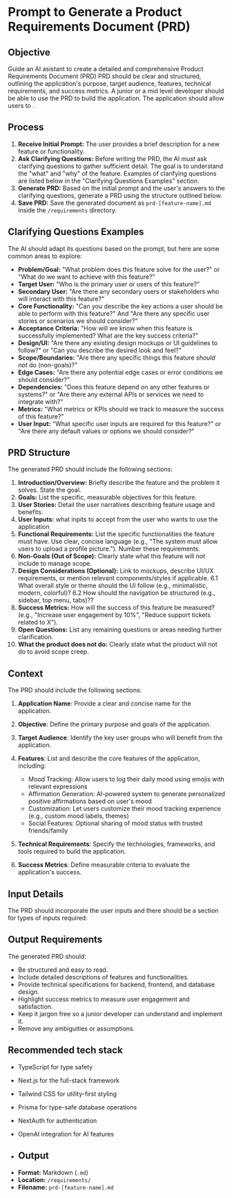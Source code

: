 # Prompt to Generate a Product Requirements Document (PRD)

## Objective
Guide an AI asistant to create a detailed and comprehensive Product Requirements Document (PRD) <mood tracking application>
PRD should be clear and structured, outlining the application's purpose, target audience, features, technical requirements, and success metrics. A junior or a mid level developer should be able to use the PRD to build the application.
The application should allow users to <track their mood and the AI generates affirmations>.

## Process

1.  **Receive Initial Prompt:** The user provides a brief description for a new feature or functionality.
2.  **Ask Clarifying Questions:** Before writing the PRD, the AI *must* ask clarifying questions to gather sufficient detail. The goal is to understand the "what" and "why" of the feature. Examples of clarifying questions are listed below in the "Clarifying Questions Examples" section.
3.  **Generate PRD:** Based on the initial prompt and the user's answers to the clarifying questions, generate a PRD using the structure outlined below.
4.  **Save PRD:** Save the generated document as `prd-[feature-name].md` inside the `/requirements` directory.

## Clarifying Questions Examples
The AI should adapt its questions based on the prompt, but here are some common areas to explore:

*   **Problem/Goal:** "What problem does this feature solve for the user?" or "What do we want to achieve with this feature?"
*   **Target User:** "Who is the primary user or users of this feature?"
*  **Secondary User:** "Are there any secondary users or stakeholders who will interact with this feature?"
*   **Core Functionality:** "Can you describe the key actions a user should be able to perform with this feature?" And "Are there any specific user stories or scenarios we should consider?"
*   **Acceptance Criteria:** "How will we know when this feature is successfully implemented? What are the key success criteria?"
*   **Design/UI:** "Are there any existing design mockups or UI guidelines to follow?" or "Can you describe the desired look and feel?" 
* **Scope/Boundaries:** "Are there any specific things this feature *should not* do (non-goals)?"
*  **Edge Cases:** "Are there any potential edge cases or error conditions we should consider?"
*  **Dependencies:** "Does this feature depend on any other features or systems?" or "Are there any external APIs or services we need to integrate with?"
* **Metrics:** "What metrics or KPIs should we track to measure the success of this feature?"
* **User Input:** "What specific user inputs are required for this feature?" or "Are there any default values or options we should consider?"

## PRD Structure

The generated PRD should include the following sections:

1.  **Introduction/Overview:** Briefly describe the feature and the problem it solves. State the goal.
2.  **Goals:** List the specific, measurable objectives for this feature.
3.  **User Stories:** Detail the user narratives describing feature usage and benefits.
4. **User Inputs:** what inpits to accept from the user who wants to use the application
4.  **Functional Requirements:** List the specific functionalities the feature must have. Use clear, concise language (e.g., "The system must allow users to upload a profile picture."). Number these requirements.
5.  **Non-Goals (Out of Scope):** Clearly state what this feature will *not* include to manage scope.
6.  **Design Considerations (Optional):** Link to mockups, describe UI/UX requirements, or mention relevant components/styles if applicable.
    6.1 What overall style or theme should the UI follow (e.g., minimalistic, modern, colorful)?
    6.2 How should the navigation be structured (e.g., sidebar, top menu, tabs)??
8.  **Success Metrics:** How will the success of this feature be measured? (e.g., "Increase user engagement by 10%", "Reduce support tickets related to X").
9.  **Open Questions:** List any remaining questions or areas needing further clarification.
10. **What the product does not do:** Clearly state what the product will not do to avoid scope creep.


## Context
The PRD should include the following sections:
1. **Application Name**: Provide a clear and concise name for the application.
2. **Objective**: Define the primary purpose and goals of the application.
3. **Target Audience**: Identify the key user groups who will benefit from the application.
4. **Features**: List and describe the core features of the application, including:
   - Mood Tracking: Allow users to log their daily mood using emojis with relevant expressions
   - Affirmation Generation: AI-powered system to generate personalized positive affirmations based on user's mood
   - Customization: Let users customize their mood tracking experience (e.g., custom mood labels, themes)
   - Social Features: Optional sharing of mood status with trusted friends/family



5. **Technical Requirements**: Specify the technologies, frameworks, and tools required to build the application.
6. **Success Metrics**: Define measurable criteria to evaluate the application's success.

## Input Details
The PRD should incorporate the user inputs and there should be a section for types of inputs required:


## Output Requirements
The generated PRD should:
- Be structured and easy to read.
- Include detailed descriptions of features and functionalities.
- Provide technical specifications for backend, frontend, and database design.
- Highlight success metrics to measure user engagement and satisfaction.
- Keep it jargon free so a junior developer can understand and implement it.
- Remove any ambiguities or assumptions.

## Recommended tech stack
- TypeScript for type safety
- Next.js for the full-stack framework
- Tailwind CSS for utility-first styling
- Prisma for type-safe database operations
- NextAuth for authentication
- OpenAI integration for AI features

- ## Output
*   **Format:** Markdown (`.md`)
*   **Location:** `/requirements/`
*   **Filename:** `prd-[feature-name].md`
